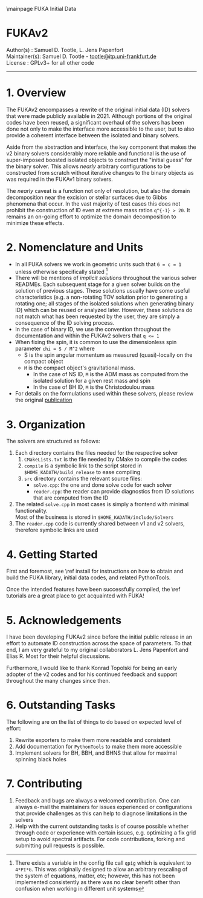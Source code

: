 \mainpage FUKA Initial Data
# FUKAv2

Author(s)    : Samuel D. Tootle,  L. Jens Papenfort  
Maintainer(s): Samuel D. Tootle - tootle@itp.uni-frankfurt.de  
License      : GPLv3+ for all other code  

---

# 1. Overview

The FUKAv2 encompasses a rewrite of the original initial data (ID) solvers that were made publicly
available in 2021.  Although portions of the original codes have been reused, a significant
overhaul of the solvers has been done not only to make the interface more accessible to the user, 
but to also provide a coherent interface between the isolated and binary solvers.

Aside from the abstraction and interface, the key component that makes the v2 binary solvers
considerably more reliable and functional is the use of super-imposed boosted isolated objects
to construct the "initial guess" for the binary solver.  This allows *nearly* arbitrary configurations
to be constructed from scratch without iterative changes to the binary objects as was required in
the FUKAv1 binary solvers.

The *nearly* caveat is a function not only of resolution, but also the domain decomposition 
near the excision or stellar surfaces due to Gibbs phenomena that occur.  In the vast majority of test
cases this does not prohibit the construction of ID even at extreme mass ratios `q^{-1} > 20`.
It remains an on-going effort to optimize the domain decomposition to minimize these effects.

# 2. Nomenclature and Units

- In all FUKA solvers we work in geometric units such that `G = c = 1` unless otherwise specifically stated [^1]
- There will be mentions of *implicit solutions* throughout the various solver READMEs.  Each subsequent stage for
a given solver builds on the solution of previous stages.  These solutions usually have some useful characteristics 
(e.g. a non-rotating TOV solution prior to generating a rotating one; all stages of the isolated solutions when generating binary ID) 
which can be reused or analyzed later. However, these solutions do not match what has been requested by the user, 
they are simply a consequence of the ID solving process.
- In the case of binary ID, we use the convention throughout the documentation and within the FUKAv2 solvers that `q <= 1`
- When fixing the spin, it is common to use the dimensionless spin parameter `chi = S / M^2` where 
    - S is the spin angular momentum as measured (quasi)-locally on the compact object
    - `M` is the compact object's gravitational mass.  
        - In the case of NS ID, `M` is the ADM mass as computed from the isolated solution for a given rest mass and spin
        - In the case of BH ID, `M` is the Christodoulou mass
- For details on the formulations used within these solvers, please review the original [publication](https://arxiv.org/abs/2103.09911) 

[^1]: There exists a variable in the config file call `qpig` which is equivalent to `4*PI*G`.  This was originally designed to allow an arbitrary rescaling of the system of equations, matter, etc; however, this has not been implemented consistently as there was no clear benefit other than confusion when working in different unit systems

# 3. Organization

The solvers are structured as follows:

1. Each directory contains the files needed for the respective solver
    1. `CMakeLists.txt` is the file needed by CMake to compile the codes
    2. `compile` is a symbolic link to the script stored in `$HOME_KADATH/build_release` to ease compiling
    3. `src` directory contains the relevant source files:
        - `solve.cpp`: the one and done solve code for each solver
        - `reader.cpp`: the reader can provide diagnostics from ID solutions that are computed from the ID
2. The related `solve.cpp` in most cases is simply a frontend with minimal functionality.  
Most of the business is stored in `$HOME_KADATH/include/Solvers`
3. The `reader.cpp` code is currently shared between v1 and v2 solvers, therefore symbolic links are used

# 4. Getting Started

First and foremost, see \ref install for instructions on how to obtain and build
the FUKA library, initial data codes, and related PythonTools.

Once the intended features have been successfully compiled, the \ref tutorials are
a great place to get acquainted with FUKA!

# 5. Acknowledgements

I have been developing FUKAv2 since before the initial public release in an 
effort to automate ID construction across the space of parameters.
To that end, I am very grateful to my original collaborators 
L. Jens Papenfort and Elias R. Most for their helpful discussions.  

Furthermore, I would like to thank Konrad Topolski for being an early adopter of the v2 codes and for his continued feedback and support throughout the many changes since
then.

# 6. Outstanding Tasks

The following are on the list of things to do based on expected level of effort:

1. Rewrite exporters to make them more readable and consistent
2. Add documentation for `PythonTools` to make them more accessible
3. Implement solvers for BH, BBH, and BHNS that allow for maximal spinning black holes

# 7. Contributing

1. Feedback and bugs are always a welcomed contribution.  One can always e-mail the maintainers for issues experienced or configurations that provide challenges as this can help to diagnose limitations in the solvers
2. Help with the current outstanding tasks is of course possible whether through code or experience with certain issues, e.g. optimizing a fix grid setup to avoid spectral artifacts.  For code contributions, forking and submitting pull requests is possible.